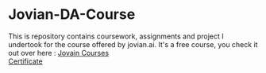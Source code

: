 # Jovian-DA-Course
This is repository contains coursework, assignments and project I undertook for the course offered by jovian.ai. It's a free course, you check it out over here : [Jovain Courses](www.jovian.ai)
<br>
[Certificate](https://jovian.ai/certificate/MFQTOOJVGI)
